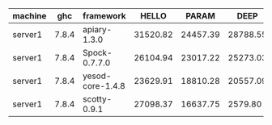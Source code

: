 |machine  |ghc    |framework         |HELLO   |PARAM   |DEEP    |AFTER_DEEP|
|---------|-------|------------------|--------|--------|--------|----------|
|server1  |7.8.4  |apiary-1.3.0      |31520.82|24457.39|28788.55|32261.40  |
|server1  |7.8.4  |Spock-0.7.7.0     |26104.94|23017.22|25273.03|27661.29  |
|server1  |7.8.4  |yesod-core-1.4.8  |23629.91|18810.28|20557.09|22911.18  |
|server1  |7.8.4  |scotty-0.9.1      |27098.37|16637.75|2579.80 |9164.82   |
